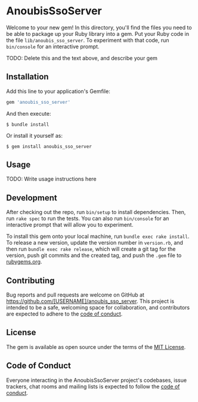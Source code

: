 # AnoubisSsoServer

Welcome to your new gem! In this directory, you'll find the files you need to be able to package up your Ruby library into a gem. Put your Ruby code in the file `lib/anoubis_sso_server`. To experiment with that code, run `bin/console` for an interactive prompt.

TODO: Delete this and the text above, and describe your gem

## Installation

Add this line to your application's Gemfile:

```ruby
gem 'anoubis_sso_server'
```

And then execute:

    $ bundle install

Or install it yourself as:

    $ gem install anoubis_sso_server

## Usage

TODO: Write usage instructions here

## Development

After checking out the repo, run `bin/setup` to install dependencies. Then, run `rake spec` to run the tests. You can also run `bin/console` for an interactive prompt that will allow you to experiment.

To install this gem onto your local machine, run `bundle exec rake install`. To release a new version, update the version number in `version.rb`, and then run `bundle exec rake release`, which will create a git tag for the version, push git commits and the created tag, and push the `.gem` file to [rubygems.org](https://rubygems.org).

## Contributing

Bug reports and pull requests are welcome on GitHub at https://github.com/[USERNAME]/anoubis_sso_server. This project is intended to be a safe, welcoming space for collaboration, and contributors are expected to adhere to the [code of conduct](https://github.com/[USERNAME]/anoubis_sso_server/blob/master/CODE_OF_CONDUCT.md).

## License

The gem is available as open source under the terms of the [MIT License](https://opensource.org/licenses/MIT).

## Code of Conduct

Everyone interacting in the AnoubisSsoServer project's codebases, issue trackers, chat rooms and mailing lists is expected to follow the [code of conduct](https://github.com/[USERNAME]/anoubis_sso_server/blob/master/CODE_OF_CONDUCT.md).
